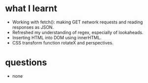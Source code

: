 # what I learnt

- Working with fetch(): making GET network requests and reading responses as JSON.
- Refreshed my understanding of regex, especially of lookaheads.
- Inserting HTML into DOM using innerHTML.
- CSS transform function rotateX and perspectives.

# questions

- none
